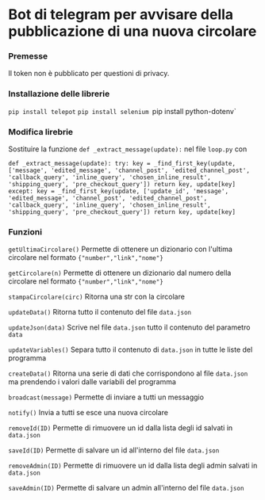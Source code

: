 # Bot di telegram per avvisare della pubblicazione di una nuova circolare

### Premesse
Il token non è pubblicato per questioni di privacy.

### Installazione delle librerie
`pip install telepot`
`pip install selenium
`pip install python-dotenv`

### Modifica lirebrie

Sostituire la funzione `def _extract_message(update):` nel file `loop.py` con 

`def _extract_message(update):
    try:
        key = _find_first_key(update, ['message',
                                       'edited_message',
                                       'channel_post',
                                       'edited_channel_post',
                                       'callback_query',
                                       'inline_query',
                                       'chosen_inline_result',
                                       'shipping_query',
                                       'pre_checkout_query'])
        return key, update[key]
    except:
        key = _find_first_key(update, ['update_id',
                                       'message',
                                       'edited_message',
                                       'channel_post',
                                       'edited_channel_post',
                                       'callback_query',
                                       'inline_query',
                                       'chosen_inline_result',
                                       'shipping_query',
                                       'pre_checkout_query'])
        return key, update[key]
`




### Funzioni

`getUltimaCircolare()` Permette di ottenere un dizionario con l'ultima circolare nel formato
`{"number","link","nome"}`

`getCircolare(n)` Permette di ottenere un dizionario dal numero della circolare nel formato
`{"number","link","nome"}`

`stampaCircolare(circ)` Ritorna una str con la circolare

`updateData()` Ritorna tutto il contenuto del file `data.json`

`updateJson(data)` Scrive nel file `data.json` tutto il contenuto del 
parametro `data`

`updateVariables()` Separa tutto il contenuto di `data.json` in tutte le
liste del programma

`createData()` Ritorna una serie di dati che corrispondono al file `data.json`
ma prendendo i valori dalle variabili del programma




`broadcast(message)` Permette di inviare a tutti un messaggio

`notify()` Invia a tutti se esce una nuova circolare


`removeId(ID)` Permette di rimuovere un id dalla lista degli id salvati in `data.json`

`saveId(ID)` Permette di salvare un id all'interno del file `data.json`

`removeAdmin(ID)` Permette di rimuovere un id dalla lista degli admin salvati in `data.json`

`saveAdmin(ID)` Permette di salvare un admin all'interno del file `data.json`



